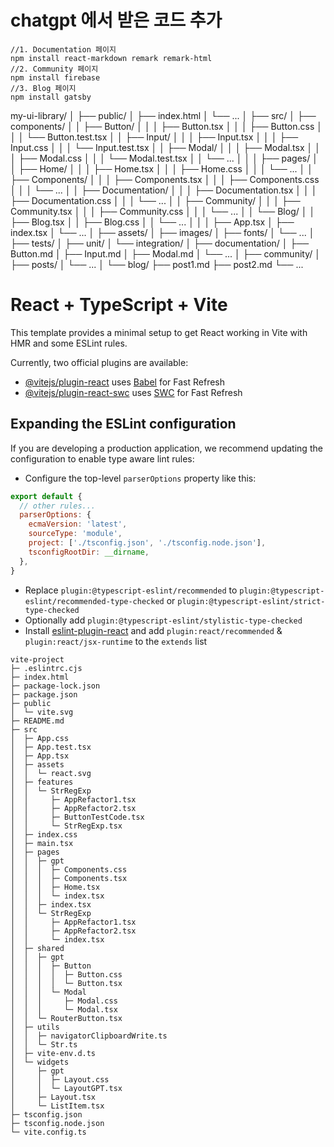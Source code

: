 # chatgpt 에서 받은 코드 추가
```
//1. Documentation 페이지
npm install react-markdown remark remark-html
//2. Community 페이지 
npm install firebase
//3. Blog 페이지
npm install gatsby
```

my-ui-library/
│
├── public/
│   ├── index.html
│   └── ...
│
├── src/
│   ├── components/
│   │   ├── Button/
│   │   │   ├── Button.tsx
│   │   │   ├── Button.css
│   │   │   └── Button.test.tsx
│   │   ├── Input/
│   │   │   ├── Input.tsx
│   │   │   ├── Input.css
│   │   │   └── Input.test.tsx
│   │   ├── Modal/
│   │   │   ├── Modal.tsx
│   │   │   ├── Modal.css
│   │   │   └── Modal.test.tsx
│   │   └── ...
│   │
│   ├── pages/
│   │   ├── Home/
│   │   │   ├── Home.tsx
│   │   │   ├── Home.css
│   │   │   └── ...
│   │   ├── Components/
│   │   │   ├── Components.tsx
│   │   │   ├── Components.css
│   │   │   └── ...
│   │   ├── Documentation/
│   │   │   ├── Documentation.tsx
│   │   │   ├── Documentation.css
│   │   │   └── ...
│   │   ├── Community/
│   │   │   ├── Community.tsx
│   │   │   ├── Community.css
│   │   │   └── ...
│   │   └── Blog/
│   │       ├── Blog.tsx
│   │       ├── Blog.css
│   │       └── ...
│   │
│   ├── App.tsx
│   ├── index.tsx
│   └── ...
│
├── assets/
│   ├── images/
│   ├── fonts/
│   └── ...
│
├── tests/
│   ├── unit/
│   └── integration/
│
├── documentation/
│   ├── Button.md
│   ├── Input.md
│   ├── Modal.md
│   └── ...
│
├── community/
│   ├── posts/
│   └── ...
│
└── blog/
    ├── post1.md
    ├── post2.md
    └── ...




# React + TypeScript + Vite

This template provides a minimal setup to get React working in Vite with HMR and some ESLint rules.

Currently, two official plugins are available:

- [@vitejs/plugin-react](https://github.com/vitejs/vite-plugin-react/blob/main/packages/plugin-react/README.md) uses [Babel](https://babeljs.io/) for Fast Refresh
- [@vitejs/plugin-react-swc](https://github.com/vitejs/vite-plugin-react-swc) uses [SWC](https://swc.rs/) for Fast Refresh

## Expanding the ESLint configuration

If you are developing a production application, we recommend updating the configuration to enable type aware lint rules:

- Configure the top-level `parserOptions` property like this:

```js
export default {
  // other rules...
  parserOptions: {
    ecmaVersion: 'latest',
    sourceType: 'module',
    project: ['./tsconfig.json', './tsconfig.node.json'],
    tsconfigRootDir: __dirname,
  },
}
```

- Replace `plugin:@typescript-eslint/recommended` to `plugin:@typescript-eslint/recommended-type-checked` or `plugin:@typescript-eslint/strict-type-checked`
- Optionally add `plugin:@typescript-eslint/stylistic-type-checked`
- Install [eslint-plugin-react](https://github.com/jsx-eslint/eslint-plugin-react) and add `plugin:react/recommended` & `plugin:react/jsx-runtime` to the `extends` list

```
vite-project
├─ .eslintrc.cjs
├─ index.html
├─ package-lock.json
├─ package.json
├─ public
│  └─ vite.svg
├─ README.md
├─ src
│  ├─ App.css
│  ├─ App.test.tsx
│  ├─ App.tsx
│  ├─ assets
│  │  └─ react.svg
│  ├─ features
│  │  └─ StrRegExp
│  │     ├─ AppRefactor1.tsx
│  │     ├─ AppRefactor2.tsx
│  │     ├─ ButtonTestCode.tsx
│  │     └─ StrRegExp.tsx
│  ├─ index.css
│  ├─ main.tsx
│  ├─ pages
│  │  ├─ gpt
│  │  │  ├─ Components.css
│  │  │  ├─ Components.tsx
│  │  │  ├─ Home.tsx
│  │  │  └─ index.tsx
│  │  ├─ index.tsx
│  │  └─ StrRegExp
│  │     ├─ AppRefactor1.tsx
│  │     ├─ AppRefactor2.tsx
│  │     └─ index.tsx
│  ├─ shared
│  │  ├─ gpt
│  │  │  ├─ Button
│  │  │  │  ├─ Button.css
│  │  │  │  └─ Button.tsx
│  │  │  └─ Modal
│  │  │     ├─ Modal.css
│  │  │     └─ Modal.tsx
│  │  └─ RouterButton.tsx
│  ├─ utils
│  │  ├─ navigatorClipboardWrite.ts
│  │  └─ Str.ts
│  ├─ vite-env.d.ts
│  └─ widgets
│     ├─ gpt
│     │  ├─ Layout.css
│     │  └─ LayoutGPT.tsx
│     ├─ Layout.tsx
│     └─ ListItem.tsx
├─ tsconfig.json
├─ tsconfig.node.json
└─ vite.config.ts

```